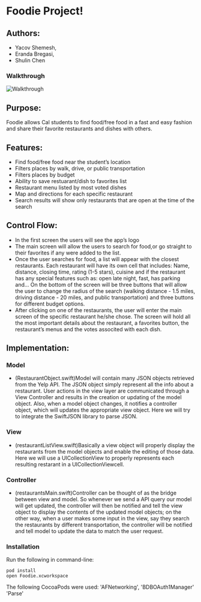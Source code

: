 # Foodie Project!
## Authors: 
- Yacov Shemesh,
- Eranda Bregasi, 
- Shulin Chen

### Walkthrough

![Walkthrough](foodie.gif)

## Purpose: 
Foodie allows Cal students to find food/free food in a fast and easy fashion and share their favorite restaurants and dishes with others.

## Features:
- Find food/free food near the student’s location
- Filters places by walk, drive, or public transportation
- Filters places by budget
- Ability to save restuarant/dish to favorites list
- Restaurant menu listed by most voted dishes
- Map and directions for each specific restaurant
- Search results will show only restaurants that are open at the time of the search

## Control Flow:
- In the first screen the users will see the app’s logo 
- The main screen will allow the users to search for food,or go straight to their favorites if any were added to the list.
- Once the user searches for food, a list will appear with the closest restaurants. Each restaurant will have its own cell that includes: Name, distance, closing time, rating (1-5 stars), cuisine and if the restaurant has any special features such as: open late night, fast, has parking and… On the bottom of the screen will be three buttons that will allow the user to change the radius of the search (walking distance - 1.5 miles, driving distance - 20 miles, and public transportation) and three buttons for different budget options.
- After clicking on one of the restaurants, the user will enter the main screen of the specific restaurant he/she chose. The screen will hold all the most important details about the restaurant, a favorites button, the restaurant’s menus and the votes associted with each dish.

## Implementation:

### Model
  
   - (RestaurantObject.swift)Model will contain many JSON objects retrieved from the Yelp API. The JSON object simply represent all the info about a restaurant. User actions in the view layer are communicated through a View Controller and results in the creation or updating of the model object. Also, when a model object changes, it notifies a controller object, which will updates the appropriate view object. Here we will try to integrate the SwiftJSON library to parse JSON.

### View
   - (restaurantListView.swift)Basically a view object will properly display the restaurants from the model objects and enable the editing of those data. Here we will use  a UICollectionView to properly represents each resulting restarant in a UICollectionViewcell. 

### Controller
-  (restaurantsMain.swift)Controller can be thought of as the bridge between view and model. So whenever we send a API query our model will get updated, the controller will then be notified and tell the view object to display the contents of the updated model objects; on the other way, when a user makes some input in the view, say they search the restaurants by different transportation, the controller will be notified and tell model to update the data to match the user request.


### Installation

Run the following in command-line:

```
pod install
open Foodie.xcworkspace
```
    
The following CocoaPods were used:
'AFNetworking',
'BDBOAuth1Manager'
'Parse'
